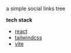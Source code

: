 a simple social links tree

**tech stack**
- [react](https://github.com/tailwindlabs/tailwindcss)
- [tailwindcss](https://github.com/tailwindlabs/tailwindcss)
- [vite](https://github.com/vitejs/vite)

